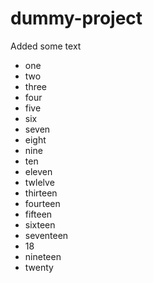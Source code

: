 # dummy-project

Added some text

* one
* two
* three
* four
* five
* six
* seven
* eight
* nine
* ten
* eleven
* twlelve
* thirteen
* fourteen
* fifteen
* sixteen
* seventeen
* 18
* nineteen
* twenty
